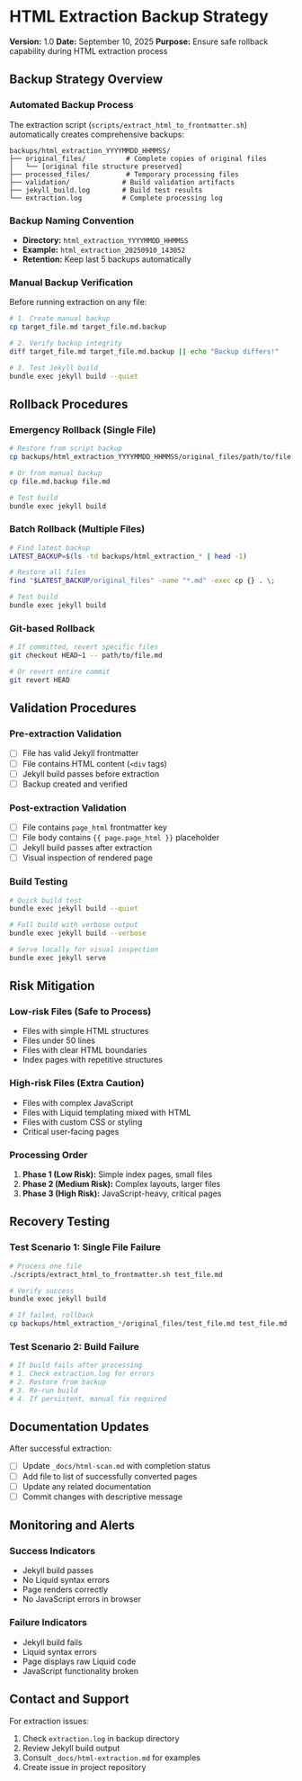 # HTML Extraction Backup Strategy

**Version:** 1.0
**Date:** September 10, 2025
**Purpose:** Ensure safe rollback capability during HTML extraction process

## Backup Strategy Overview

### Automated Backup Process
The extraction script (`scripts/extract_html_to_frontmatter.sh`) automatically creates comprehensive backups:

```
backups/html_extraction_YYYYMMDD_HHMMSS/
├── original_files/          # Complete copies of original files
│   └── [original file structure preserved]
├── processed_files/         # Temporary processing files
├── validation/             # Build validation artifacts
├── jekyll_build.log        # Build test results
└── extraction.log          # Complete processing log
```

### Backup Naming Convention
- **Directory:** `html_extraction_YYYYMMDD_HHMMSS`
- **Example:** `html_extraction_20250910_143052`
- **Retention:** Keep last 5 backups automatically

### Manual Backup Verification
Before running extraction on any file:

```bash
# 1. Create manual backup
cp target_file.md target_file.md.backup

# 2. Verify backup integrity
diff target_file.md target_file.md.backup || echo "Backup differs!"

# 3. Test Jekyll build
bundle exec jekyll build --quiet
```

## Rollback Procedures

### Emergency Rollback (Single File)
```bash
# Restore from script backup
cp backups/html_extraction_YYYYMMDD_HHMMSS/original_files/path/to/file.md path/to/file.md

# Or from manual backup
cp file.md.backup file.md

# Test build
bundle exec jekyll build
```

### Batch Rollback (Multiple Files)
```bash
# Find latest backup
LATEST_BACKUP=$(ls -td backups/html_extraction_* | head -1)

# Restore all files
find "$LATEST_BACKUP/original_files" -name "*.md" -exec cp {} . \;

# Test build
bundle exec jekyll build
```

### Git-based Rollback
```bash
# If committed, revert specific files
git checkout HEAD~1 -- path/to/file.md

# Or revert entire commit
git revert HEAD
```

## Validation Procedures

### Pre-extraction Validation
- [ ] File has valid Jekyll frontmatter
- [ ] File contains HTML content (`<div` tags)
- [ ] Jekyll build passes before extraction
- [ ] Backup created and verified

### Post-extraction Validation
- [ ] File contains `page_html` frontmatter key
- [ ] File body contains `{{ page.page_html }}` placeholder
- [ ] Jekyll build passes after extraction
- [ ] Visual inspection of rendered page

### Build Testing
```bash
# Quick build test
bundle exec jekyll build --quiet

# Full build with verbose output
bundle exec jekyll build --verbose

# Serve locally for visual inspection
bundle exec jekyll serve
```

## Risk Mitigation

### Low-risk Files (Safe to Process)
- Files with simple HTML structures
- Files under 50 lines
- Files with clear HTML boundaries
- Index pages with repetitive structures

### High-risk Files (Extra Caution)
- Files with complex JavaScript
- Files with Liquid templating mixed with HTML
- Files with custom CSS or styling
- Critical user-facing pages

### Processing Order
1. **Phase 1 (Low Risk):** Simple index pages, small files
2. **Phase 2 (Medium Risk):** Complex layouts, larger files
3. **Phase 3 (High Risk):** JavaScript-heavy, critical pages

## Recovery Testing

### Test Scenario 1: Single File Failure
```bash
# Process one file
./scripts/extract_html_to_frontmatter.sh test_file.md

# Verify success
bundle exec jekyll build

# If failed, rollback
cp backups/html_extraction_*/original_files/test_file.md test_file.md
```

### Test Scenario 2: Build Failure
```bash
# If build fails after processing
# 1. Check extraction.log for errors
# 2. Restore from backup
# 3. Re-run build
# 4. If persistent, manual fix required
```

## Documentation Updates

After successful extraction:
- [ ] Update `_docs/html-scan.md` with completion status
- [ ] Add file to list of successfully converted pages
- [ ] Update any related documentation
- [ ] Commit changes with descriptive message

## Monitoring and Alerts

### Success Indicators
- Jekyll build passes
- No Liquid syntax errors
- Page renders correctly
- No JavaScript errors in browser

### Failure Indicators
- Jekyll build fails
- Liquid syntax errors
- Page displays raw Liquid code
- JavaScript functionality broken

## Contact and Support

For extraction issues:
1. Check `extraction.log` in backup directory
2. Review Jekyll build output
3. Consult `_docs/html-extraction.md` for examples
4. Create issue in project repository
